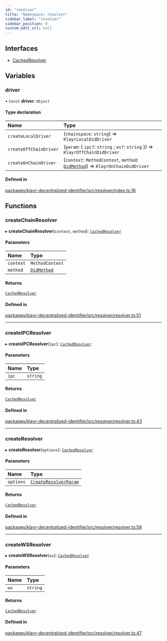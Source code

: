```yaml
---
id: "resolver"
title: "Namespace: resolver"
sidebar_label: "resolver"
sidebar_position: 0
custom_edit_url: null
---
```


## Interfaces

- [CachedResolver](../interfaces/resolver.CachedResolver.md)

## Variables

### driver

• `Const` **driver**: `Object`

#### Type declaration

| Name | Type |
| :------ | :------ |
| `createLocalDriver` | (`chainspace`: `string`) => `KlayrLocalDidDriver` |
| `createOffChainDriver` | (`param`: { `ipc?`: `string` ; `ws?`: `string`  }) => `KlayrOffChainDidDriver` |
| `createOnChainDriver` | (`context`: `MethodContext`, `method`: [`DidMethod`](../interfaces/DidMethod.md)) => `KlayrOnChainDidDriver` |

#### Defined in

[packages/klayr-decentralized-identifier/src/resolver/index.ts:16](https://github.com/aldhosutra/klayr-did/blob/4de9da3/packages/klayr-decentralized-identifier/src/resolver/index.ts#L16)

## Functions

### createChainResolver

▸ **createChainResolver**(`context`, `method`): [`CachedResolver`](../interfaces/resolver.CachedResolver.md)

#### Parameters

| Name | Type |
| :------ | :------ |
| `context` | `MethodContext` |
| `method` | [`DidMethod`](../interfaces/DidMethod.md) |

#### Returns

[`CachedResolver`](../interfaces/resolver.CachedResolver.md)

#### Defined in

[packages/klayr-decentralized-identifier/src/resolver/resolver.ts:51](https://github.com/aldhosutra/klayr-did/blob/4de9da3/packages/klayr-decentralized-identifier/src/resolver/resolver.ts#L51)

___

### createIPCResolver

▸ **createIPCResolver**(`ipc`): [`CachedResolver`](../interfaces/resolver.CachedResolver.md)

#### Parameters

| Name | Type |
| :------ | :------ |
| `ipc` | `string` |

#### Returns

[`CachedResolver`](../interfaces/resolver.CachedResolver.md)

#### Defined in

[packages/klayr-decentralized-identifier/src/resolver/resolver.ts:43](https://github.com/aldhosutra/klayr-did/blob/4de9da3/packages/klayr-decentralized-identifier/src/resolver/resolver.ts#L43)

___

### createResolver

▸ **createResolver**(`options`): [`CachedResolver`](../interfaces/resolver.CachedResolver.md)

#### Parameters

| Name | Type |
| :------ | :------ |
| `options` | [`CreateResolverParam`](../modules.md#createresolverparam) |

#### Returns

[`CachedResolver`](../interfaces/resolver.CachedResolver.md)

#### Defined in

[packages/klayr-decentralized-identifier/src/resolver/resolver.ts:58](https://github.com/aldhosutra/klayr-did/blob/4de9da3/packages/klayr-decentralized-identifier/src/resolver/resolver.ts#L58)

___

### createWSResolver

▸ **createWSResolver**(`ws`): [`CachedResolver`](../interfaces/resolver.CachedResolver.md)

#### Parameters

| Name | Type |
| :------ | :------ |
| `ws` | `string` |

#### Returns

[`CachedResolver`](../interfaces/resolver.CachedResolver.md)

#### Defined in

[packages/klayr-decentralized-identifier/src/resolver/resolver.ts:47](https://github.com/aldhosutra/klayr-did/blob/4de9da3/packages/klayr-decentralized-identifier/src/resolver/resolver.ts#L47)
